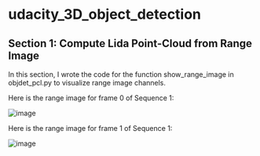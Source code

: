 # udacity_3D_object_detection

## Section 1: Compute Lida Point-Cloud from Range Image

In this section, I wrote the code for the function show_range_image in objdet_pcl.py to visualize range image channels.

Here is the range image for frame 0 of Sequence 1:

![image](https://user-images.githubusercontent.com/7365421/192066053-ba1f38c2-9d84-468b-bb80-906da45bed99.png)

Here is the range image for frame 1 of Sequence 1:

![image](https://user-images.githubusercontent.com/7365421/192066536-d3c6384f-3862-4f45-b26b-adc855db06f7.png)
